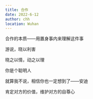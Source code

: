 ```yaml
---
title: 合作
date: 2022-6-12
author: chh
location: Wuhan
---
```


合作的本质——用置身事内来理解这件事

游说，晓以利害

晓之以情，动之以理

你是个聪明人

就算我不说，相信你也一定想到了——安迪

肯定对方的价值，维护对方的自尊心
